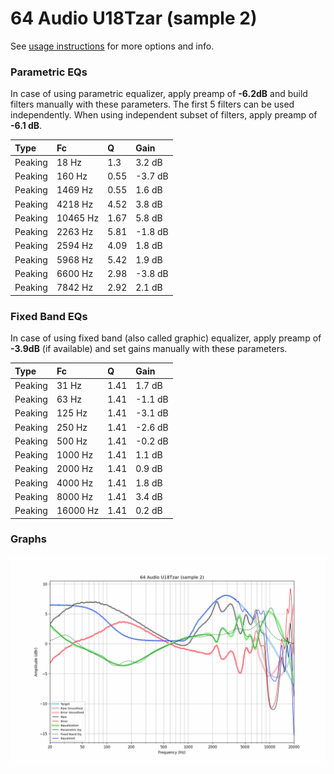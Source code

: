 # 64 Audio U18Tzar (sample 2)
See [usage instructions](https://github.com/jaakkopasanen/AutoEq#usage) for more options and info.

### Parametric EQs
In case of using parametric equalizer, apply preamp of **-6.2dB** and build filters manually
with these parameters. The first 5 filters can be used independently.
When using independent subset of filters, apply preamp of **-6.1 dB**.

| Type    | Fc       |    Q | Gain    |
|:--------|:---------|:-----|:--------|
| Peaking | 18 Hz    | 1.3  | 3.2 dB  |
| Peaking | 160 Hz   | 0.55 | -3.7 dB |
| Peaking | 1469 Hz  | 0.55 | 1.6 dB  |
| Peaking | 4218 Hz  | 4.52 | 3.8 dB  |
| Peaking | 10465 Hz | 1.67 | 5.8 dB  |
| Peaking | 2263 Hz  | 5.81 | -1.8 dB |
| Peaking | 2594 Hz  | 4.09 | 1.8 dB  |
| Peaking | 5968 Hz  | 5.42 | 1.9 dB  |
| Peaking | 6600 Hz  | 2.98 | -3.8 dB |
| Peaking | 7842 Hz  | 2.92 | 2.1 dB  |

### Fixed Band EQs
In case of using fixed band (also called graphic) equalizer, apply preamp of **-3.9dB**
(if available) and set gains manually with these parameters.

| Type    | Fc       |    Q | Gain    |
|:--------|:---------|:-----|:--------|
| Peaking | 31 Hz    | 1.41 | 1.7 dB  |
| Peaking | 63 Hz    | 1.41 | -1.1 dB |
| Peaking | 125 Hz   | 1.41 | -3.1 dB |
| Peaking | 250 Hz   | 1.41 | -2.6 dB |
| Peaking | 500 Hz   | 1.41 | -0.2 dB |
| Peaking | 1000 Hz  | 1.41 | 1.1 dB  |
| Peaking | 2000 Hz  | 1.41 | 0.9 dB  |
| Peaking | 4000 Hz  | 1.41 | 1.8 dB  |
| Peaking | 8000 Hz  | 1.41 | 3.4 dB  |
| Peaking | 16000 Hz | 1.41 | 0.2 dB  |

### Graphs
![](./64%20Audio%20U18Tzar%20(sample%202).png)